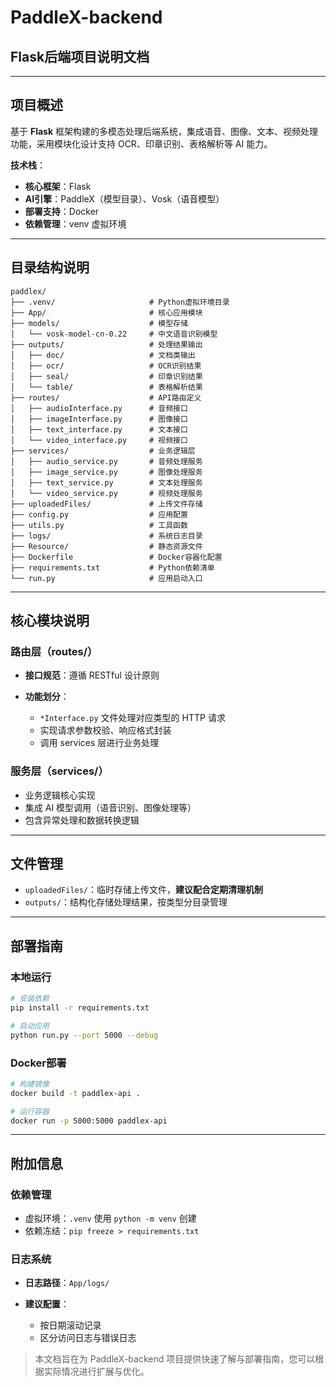 # PaddleX-backend

## Flask后端项目说明文档

---

## 项目概述

基于 **Flask** 框架构建的多模态处理后端系统，集成语音、图像、文本、视频处理功能，采用模块化设计支持 OCR、印章识别、表格解析等 AI 能力。

**技术栈**：

- **核心框架**：Flask  
- **AI引擎**：PaddleX（模型目录）、Vosk（语音模型）  
- **部署支持**：Docker  
- **依赖管理**：venv 虚拟环境  

---

## 目录结构说明

```plaintext
paddlex/
├── .venv/                     # Python虚拟环境目录
├── App/                       # 核心应用模块
├── models/                    # 模型存储
│   └── vosk-model-cn-0.22     # 中文语音识别模型
├── outputs/                   # 处理结果输出
│   ├── doc/                   # 文档类输出
│   ├── ocr/                   # OCR识别结果
│   ├── seal/                  # 印章识别结果
│   └── table/                 # 表格解析结果
├── routes/                    # API路由定义
│   ├── audioInterface.py      # 音频接口
│   ├── imageInterface.py      # 图像接口
│   ├── text_interface.py      # 文本接口
│   └── video_interface.py     # 视频接口
├── services/                  # 业务逻辑层
│   ├── audio_service.py       # 音频处理服务
│   ├── image_service.py       # 图像处理服务
│   ├── text_service.py        # 文本处理服务
│   └── video_service.py       # 视频处理服务
├── uploadedFiles/             # 上传文件存储
├── config.py                  # 应用配置
├── utils.py                   # 工具函数
├── logs/                      # 系统日志目录
├── Resource/                  # 静态资源文件
├── Dockerfile                 # Docker容器化配置
├── requirements.txt           # Python依赖清单
└── run.py                     # 应用启动入口
````

---

## 核心模块说明

### 路由层（routes/）

* **接口规范**：遵循 RESTful 设计原则
* **功能划分**：

  * `*Interface.py` 文件处理对应类型的 HTTP 请求
  * 实现请求参数校验、响应格式封装
  * 调用 services 层进行业务处理

### 服务层（services/）

* 业务逻辑核心实现
* 集成 AI 模型调用（语音识别、图像处理等）
* 包含异常处理和数据转换逻辑

---

## 文件管理

* `uploadedFiles/`：临时存储上传文件，**建议配合定期清理机制**
* `outputs/`：结构化存储处理结果，按类型分目录管理

---

## 部署指南

### 本地运行

```bash
# 安装依赖
pip install -r requirements.txt

# 启动应用
python run.py --port 5000 --debug
```

### Docker部署

```bash
# 构建镜像
docker build -t paddlex-api .

# 运行容器
docker run -p 5000:5000 paddlex-api
```

---

## 附加信息

### 依赖管理

* 虚拟环境：`.venv` 使用 `python -m venv` 创建
* 依赖冻结：`pip freeze > requirements.txt`

### 日志系统

* **日志路径**：`App/logs/`
* **建议配置**：

  * 按日期滚动记录
  * 区分访问日志与错误日志

    
> 本文档旨在为 PaddleX-backend 项目提供快速了解与部署指南，您可以根据实际情况进行扩展与优化。

